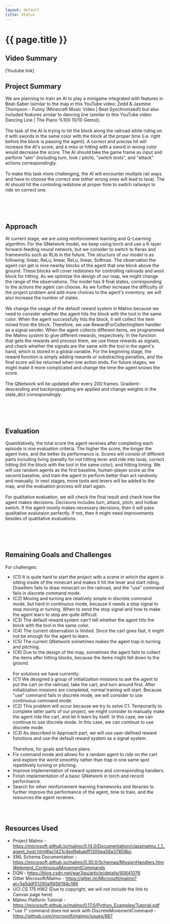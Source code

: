 ```yaml
---
layout: default
title: Status
---
```

# {{ page.title }}

## Video Summary
\[Youtube link\]

## Project Summary

We are planning to train an AI to play a minigame integrated with features in Beat-Saber (similar to the map in this YouTube video: Zedd & Jasmine Thompson - Funny (Minecraft Music Video \| Beat Synchronized!) but also included features similar to dancing line (similar to this YouTube video: Dancing Line \| The Piano %100 10/10 Gems)).
<br>
<br>
The task of the AI is trying to hit the block along the railroad while riding on it with swords in the same color with the block at the proper time (i.e. right before the block is passing the agent). A correct and precise hit will increase the AI's score, and a miss or hitting with a sword in wrong color would decrease the score. The AI should take the game frame as input and perform "aim" (including turn, look / pitch), "switch tools", and "attack" actions correspondingly.
<br>
<br>
To make this task more challenging, the AI will encounter multiple rail ways and have to choose the correct one (other wrong ones will lead to lava). The AI should hit the controling redstone at proper time to switch railways to ride on correct one.

<br><br><br>

## Approach

At current stage, we are using reinforcement learning and Q-Learning algorithm. For the QNetwork model, we keep using torch and use a 6-layer forward-feeding neural network, but we consider to switch to Keras and frameworks such as RLib in the future. The structure of our model is as following: linear, ReLu, linear, ReLu, linear, Softmax. The observation the agent can get is nine nearby blocks of the agent that one block above the ground. These blocks will cover redstones for controlling railroads and wool block for hitting. As we optimize the design of our map, we might change the range of the observations. The model has 9 final states, corresponding to the actions the agent can choose. As we further increase the difficulty of the project problem and add more choices to the agent's inventory, we will also increase the number of states. 
<br>
<br>
We change the usage of the default reward system in Malmo because we need to consider whether the agent hits the block with the tool in the same color. When the agent successfully hits the block, it will collect the item mined from the block. Therefore, we use RewardForCollectingItem handler as a signal sender. When the agent collects different items, we programmed the Malmo system to give different rewards, respectively. In the function that gets the rewards and process them, we use these rewards as signals, and check whether the signals are the same with the tool in the agent's hand, which is stored in a global variable. For the beginning stage, the reward function is simply adding rewards or substracting penalties, and the final score will be returned when one action ends. For future stages, we might make it more complicated and change the time the agent knows the score.
<br>
<br>
The QNetwork will be updated after every 200 frames. Gradient-descending and backpropagating are applied and change weights in the state_dict correspondingly. 

<br><br><br>
## Evaluation

Quantitatively, the total score the agent receives after completing each episode is one evaluation criteria. The higher the score, the longer the agent lives, and the better its performance is. Scores will consist of different parts including living (penalty for not hitting lever and ride into lava), correct hitting (hit the block with the tool in the same color), and hitting timing. We will use random agents as the first baseline, human-player score as the second baseline, and train the agent to perform better than act randomly and manually. In next stages, more tools and levers will be added to the map, and the evaluation process will start again.
<br><br>
For qualitative evaluation, we will check the final result and check how the agent makes decisions. Decisions includes turn, attack, pitch, and hotbar switch. If the agent mostly makes necessary decisions, then it will pass qualitative evalutaion perfectly. If not, then it might need improvements besides of quatitative evaluations. 



<br><br><br>
## Remaining Goals and Challenges
For challenges:
- (C1) It is quite hard to start the project with a scene in which the agent is sitting inside of the minecart and makes it hit the lever and start riding. DrawItem fails to draw minecart on the railroad, and the "use" command fails in discrete command mode.
- (C2) Moving and turning are relatively simple in discrete command mode, but hard in continuous mode, because it needs a stop signal to stop moving or turning. When to send the stop signal and how to make the agent learn to stop are quite difficult.
- (C3) The default reward system can't tell whether the agent hits the block with the tool in the same color.
- (C4) The current observation is limited. Since the cart goes fast, it might not be enough for the agent to learn.
- (C5) The current QNetwork sometimes makes the agent trap in turning and pitching.
- (C6) Due to the design of the map, sometimes the agent fails to collect the items after hitting blocks, because the items might fell down to the ground.
<br><br>
For solutions we have currently:
- (C1) We designed a group of initialization missions to ask the agent to put the cart on the railroad, take the cart, and turn around first. After initialization missions are completed, normal training will start. Because "use" command fails in discrete mode, we will consider to use continuous command mode.
- (C2) This problem will occur because we try to solve C1. Temporarily to complete latter parts of our project, we might consider to manually make the agent ride the cart, and let it learn by itself. In this case, we can continue to use discrete mode. In this case, we can continue to use discrete mode.
- (C3) As described in Approach part, we will use user-defined reward functions and use the default reward system as a signal system.
<br><br>
Therefore, for goals and future plans:
- Fix command mode and allows for a random agent to ride on the cart and explore the world smoothly rather than trap in one same spot repetitively turning or pitching.
- Improve implementation of reward systems and corresponding handlers.
- Finish implementation of a basic QNetwork in torch and record performance.
- Search for other reinforcement learning frameworks and libraries to further improve the performance of the agent, time to train, and the resources the agent receives.


<br><br>
## Resources Used
- Project Malmo - https://microsoft.github.io/malmo/0.14.0/Documentation/classmalmo_1_1_agent_host.html#ac1421c4ed9ababff1300ea58a37859bc
- XML Schema Documentation - https://microsoft.github.io/malmo/0.30.0/Schemas/MissionHandlers.html#element_ContinuousMovementCommands
- DQN - https://blog.csdn.net/war3gu/article/details/90641076
- Gitter Microsoft/Malmo - https://gitter.im/Microsoft/malmo?at=5a5ddf51290a1f456194c199
- UCI CS 175 HW2 (Due to copyright, we will not include the link to Canvas page here)
- Malmo Platform Tutorial - https://microsoft.github.io/malmo/0.17.0/Python_Examples/Tutorial.pdf
- "use 1" command does not work with DiscreteMovementCommand - https://github.com/microsoft/malmo/issues/887


